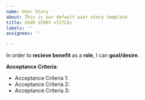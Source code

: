 ```yaml
---
name: User Story
about: This is our default user story template
title: USER STORY <TITLE>
labels: ''
assignees: ''

---
```


In order to **recieve benefit** as a **role**, I can **goal/desire**.

**Acceptance Criteria**:
- Acceptance Criteria 1: 
- Acceptance Criteria 2: 
- Acceptance Criteria 3: 
